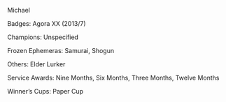 Michael

Badges: Agora XX (2013/7)

Champions: Unspecified

Frozen Ephemeras: Samurai, Shogun

Others: Elder Lurker

Service Awards: Nine Months, Six Months, Three Months, Twelve Months

Winner’s Cups: Paper Cup


